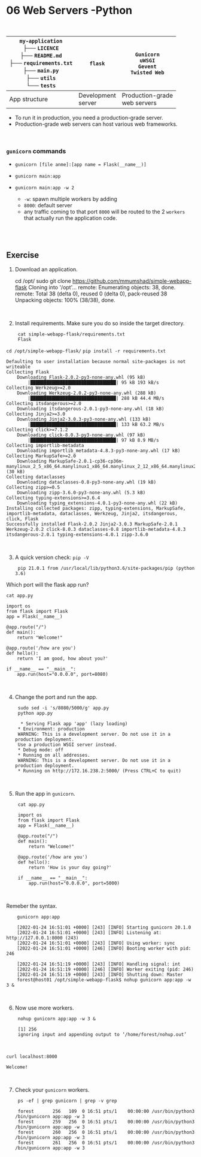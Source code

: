 # 06 Web Servers -Python 

<br>

| `my-application`<br>├── `LICENCE`<br>├── `README.md`<br>├── `requirements.txt`<br>├── `main.py`<br>├── `utils`<br>└── `tests`   | `flask`   | `Gunicorn`<br>`uWSGI`<br>`Gevent`<br>`Twisted Web` |
| -- | -- | -- |
| App structure  | Development<br>server   | Production-grade<br>web servers |        


- To run it in production, you need a production-grade server.
- Production-grade web servers can host various web frameworks.

<br>

### `gunicorn` commands

- `gunicorn [file anme]:[app name = Flask(__name__)]`
- `gunicorn main:app`

- `gunicorn main:app -w 2`
  - `-w`: spawn multiple workers by adding
  - `8000`: default server
  - any traffic coming to that port `8000` will be routed to the 2 `workers` that actually run the application code.

<br>
<br>

## Exercise 

1. Download an application. 

    cd /opt/
    sudo git clone https://github.com/mmumshad/simple-webapp-flask
    Cloning into '/opt'...
    remote: Enumerating objects: 38, done.
    remote: Total 38 (delta 0), reused 0 (delta 0), pack-reused 38
    Unpacking objects: 100% (38/38), done.

<br>

2. Install requirements. Make sure you do so inside the target directory.

        cat simple-webapp-flask/requirements.txt
        Flask

`cd /opt/simple-webapp-flask/`
`pip install -r requirements.txt`

    Defaulting to user installation because normal site-packages is not writeable
    Collecting Flask
        Downloading Flask-2.0.2-py3-none-any.whl (95 kB)
            |████████████████████████████████| 95 kB 193 kB/s 
    Collecting Werkzeug>=2.0
        Downloading Werkzeug-2.0.2-py3-none-any.whl (288 kB)
            |████████████████████████████████| 288 kB 44.4 MB/s 
    Collecting itsdangerous>=2.0
        Downloading itsdangerous-2.0.1-py3-none-any.whl (18 kB)
    Collecting Jinja2>=3.0
        Downloading Jinja2-3.0.3-py3-none-any.whl (133 kB)
            |████████████████████████████████| 133 kB 63.2 MB/s 
    Collecting click>=7.1.2
        Downloading click-8.0.3-py3-none-any.whl (97 kB)
            |████████████████████████████████| 97 kB 8.9 MB/s 
    Collecting importlib-metadata
        Downloading importlib_metadata-4.8.3-py3-none-any.whl (17 kB)
    Collecting MarkupSafe>=2.0
        Downloading MarkupSafe-2.0.1-cp36-cp36m-manylinux_2_5_x86_64.manylinux1_x86_64.manylinux_2_12_x86_64.manylinux2010_x86_64.whl (30 kB)
    Collecting dataclasses
        Downloading dataclasses-0.8-py3-none-any.whl (19 kB)
    Collecting zipp>=0.5
        Downloading zipp-3.6.0-py3-none-any.whl (5.3 kB)
    Collecting typing-extensions>=3.6.4
        Downloading typing_extensions-4.0.1-py3-none-any.whl (22 kB)
    Installing collected packages: zipp, typing-extensions, MarkupSafe, importlib-metadata, dataclasses, Werkzeug, Jinja2, itsdangerous, click, Flask
    Successfully installed Flask-2.0.2 Jinja2-3.0.3 MarkupSafe-2.0.1 Werkzeug-2.0.2 click-8.0.3 dataclasses-0.8 importlib-metadata-4.8.3 itsdangerous-2.0.1 typing-extensions-4.0.1 zipp-3.6.0

<br>

3. A quick version check: `pip -V`

        pip 21.0.1 from /usr/local/lib/python3.6/site-packages/pip (python 3.6)

Which port will the flask app run? 

    cat app.py

    import os
    from flask import Flask
    app = Flask(__name__)

    @app.route("/")
    def main():
        return "Welcome!"

    @app.route('/how are you')
    def hello():
        return 'I am good, how about you?'

    if __name__ == "__main__":
        app.run(host="0.0.0.0", port=8080)

<br>

4. Change the port and run the app. 

        sudo sed -i 's/8080/5000/g' app.py
        python app.py

         * Serving Flask app 'app' (lazy loading)
        * Environment: production
        WARNING: This is a development server. Do not use it in a production deployment.
        Use a production WSGI server instead.
        * Debug mode: off
        * Running on all addresses.
        WARNING: This is a development server. Do not use it in a production deployment.
        * Running on http://172.16.238.2:5000/ (Press CTRL+C to quit)


<br>

5. Run the app in `gunicorn`. 

        cat app.py

        import os
        from flask import Flask
        app = Flask(__name__)

        @app.route("/")
        def main():
            return "Welcome!"

        @app.route('/how are you')
        def hello():
            return 'How is your day going?'

        if __name__ == "__main__":
            app.run(host="0.0.0.0", port=5000)

<br>

Remeber the syntax.

        gunicorn app:app

        [2022-01-24 16:51:01 +0000] [243] [INFO] Starting gunicorn 20.1.0
        [2022-01-24 16:51:01 +0000] [243] [INFO] Listening at: http://127.0.0.1:8000 (243)
        [2022-01-24 16:51:01 +0000] [243] [INFO] Using worker: sync
        [2022-01-24 16:51:01 +0000] [246] [INFO] Booting worker with pid: 246

        [2022-01-24 16:51:19 +0000] [243] [INFO] Handling signal: int
        [2022-01-24 16:51:19 +0000] [246] [INFO] Worker exiting (pid: 246)
        [2022-01-24 16:51:19 +0000] [243] [INFO] Shutting down: Master
        forest@host01 /opt/simple-webapp-flask$ nohup gunicorn app:app -w 3 &
<br>

6. Now use more workers. 

        nohup gunicorn app:app -w 3 &
        
        [1] 256
        ignoring input and appending output to ‘/home/forest/nohup.out’

<br>

    curl localhost:8000
    
    Welcome!

<br>

7. Check your `gunicorn` workers.

        ps -ef | grep gunicorn | grep -v grep

        forest       256   109  0 16:51 pts/1    00:00:00 /usr/bin/python3 /bin/gunicorn app:app -w 3
        forest       259   256  0 16:51 pts/1    00:00:00 /usr/bin/python3 /bin/gunicorn app:app -w 3
        forest       260   256  0 16:51 pts/1    00:00:00 /usr/bin/python3 /bin/gunicorn app:app -w 3
        forest       261   256  0 16:51 pts/1    00:00:00 /usr/bin/python3 /bin/gunicorn app:app -w 3

